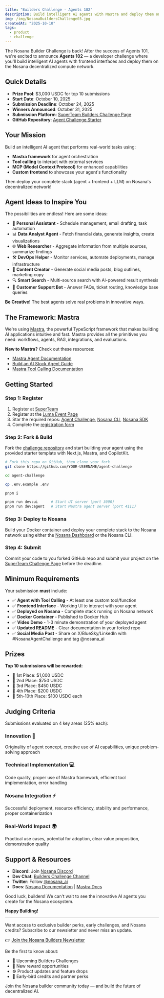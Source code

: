 ```yaml
---
title: "Builders Challenge - Agents 102"
description: Build intelligent AI agents with Mastra and deploy them on Nosana's decentralized network. Compete for $3,000 USDC in prizes!
img: /img/NosanaBuildersChallenge03.jpg
createdAt: "2025-10-10"
tags:
  - product
  - challenge
---
```


The Nosana Builder Challenge is back! After the success of Agents 101, we're excited to announce **Agents 102** — a developer challenge where you'll build intelligent AI agents with frontend interfaces and deploy them on the Nosana decentralized compute network.

## Quick Details

- **Prize Pool**: $3,000 USDC for top 10 submissions
- **Start Date**: October 10, 2025
- **Submission Deadline**: October 24, 2025
- **Winners Announced**: October 31, 2025
- **Submission Platform**: [SuperTeam Builders Challenge Page](https://earn.superteam.fun/listing/nosana-builders-challenge-agents-102)
- **GitHub Repository**: [Agent Challenge Starter](https://github.com/nosana-ci/agent-challenge)

## Your Mission

Build an intelligent AI agent that performs real-world tasks using:

- **Mastra framework** for agent orchestration
- **Tool calling** to interact with external services
- **MCP (Model Context Protocol)** for enhanced capabilities
- **Custom frontend** to showcase your agent's functionality

Then deploy your complete stack (agent + frontend + LLM) on Nosana's decentralized network!

## Agent Ideas to Inspire You

The possibilities are endless! Here are some ideas:

- 🤖 **Personal Assistant** - Schedule management, email drafting, task automation
- 📊 **Data Analyst Agent** - Fetch financial data, generate insights, create visualizations
- 🌐 **Web Researcher** - Aggregate information from multiple sources, summarize findings
- 🛠️ **DevOps Helper** - Monitor services, automate deployments, manage infrastructure
- 🎨 **Content Creator** - Generate social media posts, blog outlines, marketing copy
- 🔍 **Smart Search** - Multi-source search with AI-powered result synthesis
- 💬 **Customer Support Bot** - Answer FAQs, ticket routing, knowledge base queries

**Be Creative!** The best agents solve real problems in innovative ways.

## The Framework: Mastra

We're using [Mastra](https://mastra.ai), the powerful TypeScript framework that makes building AI applications intuitive and fast. Mastra provides all the primitives you need: workflows, agents, RAG, integrations, and evaluations.

**New to Mastra?** Check out these resources:

- [Mastra Agent Documentation](https://mastra.ai/en/docs/agents/overview)
- [Build an AI Stock Agent Guide](https://mastra.ai/en/guides/guide/stock-agent)
- [Mastra Tool Calling Documentation](https://mastra.ai/en/docs/agents/tools)

## Getting Started

### Step 1: Register

1. Register at [SuperTeam](https://earn.superteam.fun/listing/nosana-builders-challenge-agents-102)
2. Register at the [Luma Event Page](https://luma.com/zkob1iae)
3. Star the required repos: [Agent Challenge](https://github.com/nosana-ci/agent-challenge), [Nosana CLI](https://github.com/nosana-ci/nosana-cli), [Nosana SDK](https://github.com/nosana-ci/nosana-sdk)
4. Complete the [registration form](https://e86f0b9c.sibforms.com/serve/MUIFALaEjtsXB60SDmm1_DHdt9TOSRCFHOZUSvwK0ANbZDeJH-sBZry2_0YTNi1OjPt_ZNiwr4gGC1DPTji2zdKGJos1QEyVGBzTq_oLalKkeHx3tq2tQtzghyIhYoF4_sFmej1YL1WtnFQyH0y1epowKmDFpDz_EdGKH2cYKTleuTu97viowkIIMqoDgMqTD0uBaZNGwjjsM07T)

### Step 2: Fork & Build

Fork the [challenge repository](https://github.com/nosana-ci/agent-challenge) and start building your agent using the provided starter template with Next.js, Mastra, and CopilotKit.

```bash
# Fork this repo on GitHub, then clone your fork
git clone https://github.com/YOUR-USERNAME/agent-challenge

cd agent-challenge

cp .env.example .env

pnpm i

pnpm run dev:ui      # Start UI server (port 3000)
pnpm run dev:agent   # Start Mastra agent server (port 4111)
```

### Step 3: Deploy to Nosana

Build your Docker container and deploy your complete stack to the Nosana network using either the [Nosana Dashboard](https://dashboard.nosana.com/deploy) or the Nosana CLI.

### Step 4: Submit

Commit your code to you forked GitHub repo and submit your project on the [SuperTeam Challenge Page](https://earn.superteam.fun/listing/nosana-builders-challenge-agents-102) before the deadline.

## Minimum Requirements

Your submission **must** include:

- ✅ **Agent with Tool Calling** - At least one custom tool/function
- ✅ **Frontend Interface** - Working UI to interact with your agent
- ✅ **Deployed on Nosana** - Complete stack running on Nosana network
- ✅ **Docker Container** - Published to Docker Hub
- ✅ **Video Demo** - 1-3 minute demonstration of your deployed agent
- ✅ **Updated README** - Clear documentation in your forked repo
- ✅ **Social Media Post** - Share on X/BlueSky/LinkedIn with #NosanaAgentChallenge and tag @nosana_ai

## Prizes

**Top 10 submissions will be rewarded:**

- 🥇 1st Place: $1,000 USDC
- 🥈 2nd Place: $750 USDC
- 🥉 3rd Place: $450 USDC
- 🏅 4th Place: $200 USDC
- 🏅 5th-10th Place: $100 USDC each

## Judging Criteria

Submissions evaluated on 4 key areas (25% each):

### Innovation 🎨

Originality of agent concept, creative use of AI capabilities, unique problem-solving approach

### Technical Implementation 💻

Code quality, proper use of Mastra framework, efficient tool implementation, error handling

### Nosana Integration ⚡

Successful deployment, resource efficiency, stability and performance, proper containerization

### Real-World Impact 🌍

Practical use cases, potential for adoption, clear value proposition, demonstration quality

## Support & Resources

- **Discord**: Join [Nosana Discord](https://nosana.com/discord)
- **Dev Chat**: [Builders Challenge Channel](https://discord.com/channels/236263424676331521/1354391113028337664)
- **Twitter**: Follow [@nosana_ai](https://x.com/nosana_ai)
- **Docs**: [Nosana Documentation](https://docs.nosana.io) | [Mastra Docs](https://mastra.ai/docs)

Good luck, builders! We can't wait to see the innovative AI agents you create for the Nosana ecosystem.

**Happy Building!**

---

Want access to exclusive builder perks, early challenges, and Nosana credits?
Subscribe to our newsletter and never miss an update.

👉 [ Join the Nosana Builders Newsletter ](https://e86f0b9c.sibforms.com/serve/MUIFALaEjtsXB60SDmm1_DHdt9TOSRCFHOZUSvwK0ANbZDeJH-sBZry2_0YTNi1OjPt_ZNiwr4gGC1DPTji2zdKGJos1QEyVGBzTq_oLalKkeHx3tq2tQtzghyIhYoF4_sFmej1YL1WtnFQyH0y1epowKmDFpDz_EdGKH2cYKTleuTu97viowkIIMqoDgMqTD0uBaZNGwjjsM07T)

Be the first to know about:

- 🧠 Upcoming Builders Challenges
- 💸 New reward opportunities
- ⚙ Product updates and feature drops
- 🎁 Early-bird credits and partner perks

Join the Nosana builder community today — and build the future of decentralized AI.
